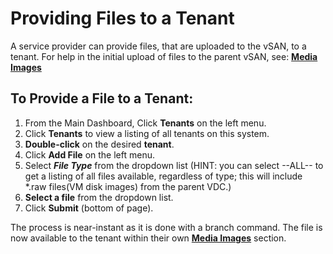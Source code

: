 # Providing Files to a Tenant

A service provider can provide files, that are uploaded to the vSAN, to a tenant. For help in the initial upload of files to the parent vSAN, see: [**Media Images**](/product-guide/vsan/uploading-files-to-vsan)

## To Provide a File to a Tenant:

1. From the Main Dashboard, Click **Tenants** on the left menu.
2. Click **Tenants** to view a listing of all tenants on this system.
3. **Double-click** on the desired **tenant**.
4. Click **Add File** on the left menu.
5. Select ***File Type*** from the dropdown list (HINT: you can select --ALL-- to get a listing of all files available, regardless of type; this will include \*.raw files(VM disk images) from the parent VDC.)
6. **Select a file** from the dropdown list.
7. Click **Submit** (bottom of page).

The process is near-instant as it is done with a branch command. The file is now available to the tenant within their own [**Media Images**](/product-guide/vsan/uploading-files-to-vsan) section.
